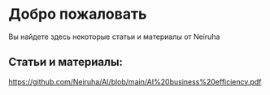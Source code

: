 
# Добро пожаловать

Вы найдете здесь некоторые статьи и материалы от Neiruha

## Cтатьи и материалы:

https://github.com/Neiruha/AI/blob/main/AI%20business%20efficiency.pdf
